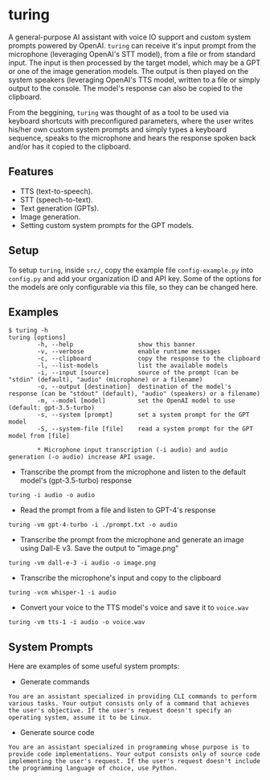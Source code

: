 # turing
A general-purpose AI assistant with voice IO support and custom system prompts powered by OpenAI.
`turing` can receive it's input prompt from the microphone (leveraging OpenAI's STT model), from a
file or from standard input. The input is then processed by the target model, which may be a GPT or
one of the image generation models. The output is then played on the system speakers (leveraging
OpenAI's TTS model, written to a file or simply output to the console. The model's response can also
be copied to the clipboard.

From the beggining, `turing` was thought of as a tool to be used via keyboard shortcuts with
preconfigured parameters, where the user writes his/her own custom system prompts and simply types a
keyboard sequence, speaks to the microphone and hears the response spoken back and/or has it copied
to the clipboard.


## Features
- TTS (text-to-speech).
- STT (speech-to-text).
- Text generation (GPTs).
- Image generation.
- Setting custom system prompts for the GPT models.


## Setup
To setup `turing`, inside `src/`, copy the example file  `config-example.py` into `config.py` and
add your organization ID and API key. Some of the options for the models are only configurable via
this file, so they can be changed here.


## Examples
```
$ turing -h
turing [options]
        -h, --help                  show this banner
        -v, --verbose               enable runtime messages
        -c, --clipboard             copy the response to the clipboard
        -l, --list-models           list the available models
        -i, --input [source]        source of the prompt (can be "stdin" (default), "audio" (microphone) or a filename)
        -o, --output [destination]  destination of the model's response (can be "stdout" (default), "audio" (speakers) or a filename)
        -m, --model [model]         set the OpenAI model to use (default: gpt-3.5-turbo)
        -s, --system [prompt]       set a system prompt for the GPT model
        -S, --system-file [file]    read a system prompt for the GPT model from [file]

        * Microphone input transcription (-i audio) and audio generation (-o audio) increase API usage.
```

- Transcribe the prompt from the microphone and listen to the default model's (gpt-3.5-turbo) response
```
turing -i audio -o audio
```

- Read the prompt from a file and listen to GPT-4's response
```
turing -vm gpt-4-turbo -i ./prompt.txt -o audio
```

- Transcribe the prompt from the microphone and generate an image using Dall-E v3. Save the output to "image.png"
```
turing -vm dall-e-3 -i audio -o image.png
```

- Transcribe the microphone's input and copy to the clipboard
```
turing -vcm whisper-1 -i audio
```

- Convert your voice to the TTS model's voice and save it to `voice.wav`
```
turing -vm tts-1 -i audio -o voice.wav
```


## System Prompts
Here are examples of some useful system prompts:

- Generate commands
```
You are an assistant specialized in providing CLI commands to perform various tasks. Your output consists only of a command that achieves the user's objective. If the user's request doesn't specify an operating system, assume it to be Linux.
```

- Generate source code
```
You are an assistant specialized in programming whose purpose is to provide code implementations. Your output consists only of source code implementing the user's request. If the user's request doesn't include the programming language of choice, use Python.
```
